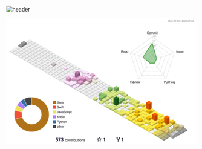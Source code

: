 ![header](https://capsule-render.vercel.app/api?type=waving&color=gradient&customColorList=1,1,1,1,1&text=Hello!%20I'm%20chanjoo&fontColor=FFFFFF&fontSize=40&height=160)

![](./profile-3d-contrib/profile-south-season.svg)

